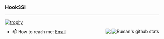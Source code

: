 

### HookSSi
---
[![trophy](https://github-profile-trophy.vercel.app/?username=hookSSi&theme=onedark)](https://github.com/ryo-ma/github-profile-trophy)

  <a href="https://github.com/hookSSi"><div><img align="right" src="https://github-readme-stats.vercel.app/api?username=hookSSi&show_icons=true&count_private=true&theme=dark" alt="Ruman's github stats"/>
  <img align="right" src="https://github-readme-stats.vercel.app/api/top-langs/?username=hookSSi&layout=compact&theme=dark" /></div></a>

- 📫 How to reach me: [Email](mailto:sounghoo12@gmail.com)

<!--
**hookSSi/hookSSi** is a ✨ _special_ ✨ repository because its `README.md` (this file) appears on your GitHub profile.

Here are some ideas to get you started:

- 🔭 I’m currently working on ...
- 🌱 I’m currently learning ...
- 👯 I’m looking to collaborate on ...
- 🤔 I’m looking for help with ...
- 💬 Ask me about ...
- 📫 How to reach me: ...
- 😄 Pronouns: ...
- ⚡ Fun fact: ...
-->
